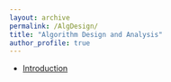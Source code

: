 ```yaml
---
layout: archive
permalink: /AlgDesign/
title: "Algorithm Design and Analysis"
author_profile: true
---
```


- [Introduction](/AlgDesign/Introduction "Introduction")
